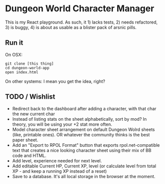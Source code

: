 # Dungeon World Character Manager

This is my React playground. As such, it 1) lacks tests, 2) needs refactored, 3) is buggy, 4) is about as usable as a blister pack of arsnic pills.

## Run it

On OSX:

```
git clone [this thing]
cd dungeon-world-app
open index.html
```

On other systems: I mean you get the idea, right?

## TODO / Wishlist

+ Redirect back to the dashboard after adding a character, with that char the new current char
+ Instead of listing stats on the sheet alphabetically, sort by mod? In theory, you will be using your +2 stat more often.
+ Model character sheet arrangement on default Dungeon Wolrd sheets (like, printable ones). OR whatever the community thinks is the best paper sheet.
+ Add an "Export to RPOL Format" button that exports rpol.net-compatible text that creates a nice looking character sheet using their mix of BB code and HTML.
+ Add level, experience needed for next level.
+ Add editable Current HP, Current XP, level (or calculate level from total XP - and keep a running XP instead of a reset)
+ Save to a database. It's all local storage in the browser at the moment.
